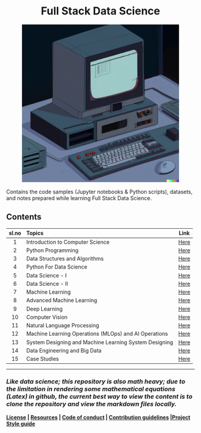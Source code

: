 <h1 align="center">Full Stack Data Science</h1>

<p align="center">
    <a href="https://github.com/kannanjayachandran/Full-Stack-Data-Science"><img src="Logo.png" alt="Logo" height=420></a>
</p>

Contains the code samples (Jupyter notebooks & Python scripts), datasets, and notes prepared while learning Full Stack Data Science.

## Contents

| sl.no | Topics                              |                               Link                                |
| :---: | :---------------------------------- | :---------------------------------------------------------------: |
|   1   | Introduction to Computer Science | [Here](./01.%20Introduction%20to%20Computer%20Science/Readme.md) |
|   2   | Python Programming | [Here](./02.%20Python%20Programming/Readme.md)   |
|   3   | Data Structures and Algorithms | [Here](./03.%20Data%20Structures%20and%20Algorithms/Readme.md) |
|   4   | Python For Data Science | [Here](./05.%20Python%20for%20Data%20Science/Readme.md) |
|   5   | Data Science - I | [Here](./06.%20Data_Science-I/Readme.md) |
|   6   | Data Science - II | [Here](./07.%20Data_Science-II/Readme.md) |
|   7   | Machine Learning | [Here](./08.%20Machine%20Learning/Readme.md)                 |
|   8   | Advanced Machine Learning | [Here](./09.%20Advanced%20Machine%20Learning/Readme.md)               |
|   9   | Deep Learning | [Here](./10.%20Deep%20Learning/Readme.md) |
|  10   | Computer Vision | [Here](./11.%20Computer%20Vision/Readme.md) |
|  11   | Natural Language Processing | [Here](./12.%20Natural%20Language%20Processing/Readme.md) |
|  12   | Machine Learning Operations (MLOps) and AI Operations | [Here](./13.%20Machine%20Learning%20Operations%20and%20AI%20Operations/Readme.md) |
|  13   | System Designing and Machine Learning System Designing | [Here](./14.%20System%20Designing%20and%20Machine%20Learning%20System%20Designing/Readme.md) |
|  14   | Data Engineering and Big Data | [Here](./15.%20Data%20Engineering%20and%20Big%20Data/Readme.md) |
|  15   | Case Studies | [Here](./16.%20Case%20Studies/Readme.md) |

---

### _Like data science; this repository is also math heavy; due to the limitation in rendering some mathematical equations (Latex) in github, the current best way to view the content is to clone the repository and view the markdown files locally._

**[License](LICENSE) | [Resources](Resources.md) | [Code of conduct](CODE_OF_CONDUCT.md) | [Contribution guidelines](CONTRIBUTING.md) |[Project Style guide](Style_Guide.md)**
